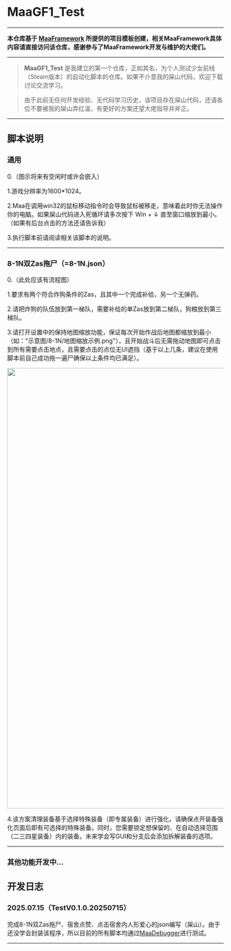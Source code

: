<!-- markdownlint-disable MD033 MD041 -->
# MaaGF1_Test

</div>

***

**本仓库基于 [MaaFramework](https://github.com/MaaXYZ/MaaFramework) 所提供的项目模板创建，相关MaaFramework具体内容请直接访问该仓库，感谢参与了MaaFramework开发与维护的大佬们。**

***

> **MaaGF1_Test** 是我建立的第一个仓库，正如其名，为个人测试少女前线（Steam版本）的自动化脚本的仓库。如果不介意我的屎山代码，欢迎下载讨论交流学习。

>由于此前无任何开发经验、无代码学习历史，该项目存在屎山代码，还请各位不要被我的屎山弄红温，有更好的方案还望大佬指导并斧正。

***

## 脚本说明

### 通用
0.（图示将来有空闲时或许会嵌入）

1.游戏分辨率为1600*1024。

2.Maa在调用win32的鼠标移动指令时会导致鼠标被移走，意味着此时你无法操作你的电脑。如果屎山代码进入死循环请多次按下 Win + ↓ 直至窗口缩放到最小。（如果有后台点击的方法还请告诉我）

3.执行脚本前请阅读相关该脚本的说明。
***
### 8-1N双Zas拖尸（=8-1N.json）
0.（此处应该有流程图）

1.要求有两个符合炸狗条件的Zas，且其中一个完成补给，另一个无弹药。

2.请把炸狗的队伍放到第一梯队，需要补给的单Zas放到第二梯队，狗粮放到第三梯队。

3.请打开设置中的保持地图缩放功能，保证每次开始作战后地图都缩放到最小（如："示意图/8-1N/地图缩放示例.png"），且开始战斗后无需拖动地图即可点击到所有需要点击地点，且需要点击的点位无UI遮挡（基于以上几条，建议在使用脚本前自己成功拖一遍尸确保以上条件均已满足）。

<p align="center">
  <img alt="example" src="https://cdn.jsdelivr.net/gh/LeonNagant/MaaGF1_Test/example_img/map_example.png" width="1600" height="1024" />
</p>

4.该方案清理装备基于选择特殊装备（即专属装备）进行强化，请确保点开装备强化页面后即有可选择的特殊装备。同时，您需要锁定想保留的、在自动选择范围（二三四星装备）内的装备。未来学会写GUI和分支后会添加拆解装备的选项。
***
### 其他功能开发中...

## 开发日志

### 2025.07.15（TestV0.1.0.20250715）
完成8-1N双Zas拖尸、宿舍点赞、点击宿舍内人形爱心的json编写（屎山）。由于还没学会封装该程序，所以目前的所有脚本均通过[MaaDebugger](https://github.com/MaaXYZ/MaaDebugger)进行测试。

***
